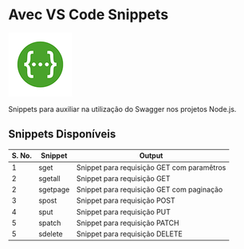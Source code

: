 # Avec VS Code Snippets

![Swagger Snippets](images/logo.png)

Snippets para auxiliar na utilização do Swagger nos projetos Node.js.

## Snippets Disponíveis

| S. No. |    Snippet    | Output                                                                  |
| ------ | ------------- | ----------------------------------------------------------------------- |
|    1   | sget          | Snippet para requisição GET com paramêtros                              |
|    2   | sgetall       | Snippet para requisição GET                                             |
|    2   | sgetpage      | Snippet para requisição GET com paginação                               |
|    3   | spost         | Snippet para requisição POST                                            |
|    4   | sput          | Snippet para requisição PUT                                             |
|    5   | spatch        | Snippet para requisição PATCH                                           |
|    5   | sdelete       | Snippet para requisição DELETE                                          |